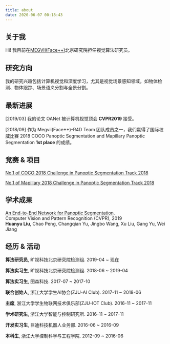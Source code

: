 ```yaml
---
title: about
date: 2020-06-07 00:18:43
---
```


## 关于我
 
Hi! 我目前在[MEGVII(Face++)](https://www.megvii.com)北京研究院担任视觉算法研究员。


## 研究方向
我的研究兴趣包括计算机视觉和深度学习，尤其是视觉场景感知领域，如物体检测、物体跟踪、场景语义分割与全景分割。


## 最新进展

[2019/03] 我的论文 OANet 被计算机视觉顶会 **CVPR2019** 接受。

[2018/09] 作为 Megvii(Face++)-R4D Team 团队成员之一，我们赢得了国际权威比赛 2018 COCO Panoptic Segmentation and Mapillary Panoptic Segmentation **1st place** 的成绩。


## 竞赛 & 项目

[No.1 of COCO 2018 Challenge in Panoptic Segmentation Track 2018](http://cocodataset.org/workshop/coco-mapillary-eccv-2018.html)

[No.1 of Mapillary 2018 Challenge in Panoptic Segmentation Track 2018](http://cocodataset.org/workshop/coco-mapillary-eccv-2018.html)


## 学术成果

[An End-to-End Network for Panoptic Segmentation](https://arxiv.org/abs/1903.05027). <br>
Computer Vision and Pattern Recognition (CVPR), 2019 <br>
**Huanyu Liu**, Chao Peng, Changqian Yu, Jingbo Wang, Xu Liu, Gang Yu, Wei Jiang 


## 经历 & 活动

**算法研究员**, 旷视科技北京研究院检测组. 2019-04 ~ 现在

**算法实习生**, 旷视科技北京研究院检测组. 2018-06 ~ 2019-04

**算法实习生**, 图森科技. 2017-07 ~ 2017-10

**联合创始人**, 浙江大学学生AI协会(ZJU-AI Club). 2017-11 ~ 2018-06

**主席**, 浙江大学学生物联网技术俱乐部(ZJU-IOT Club). 2016-11 ~ 2017-11

**学术研究生**, 浙江大学智能与控制研究所. 2016-11 ~ 2017-11

**开发实习生**, 巨迪科技机器人业务部. 2016-06 ~ 2016-09

**本科生**, 浙江大学控制科学与工程学院. 2012-09 ~ 2016-06